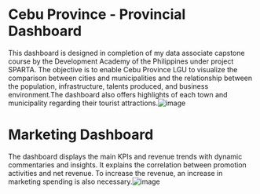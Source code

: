 # Cebu Province - Provincial Dashboard
This dashboard is designed in completion of my data associate capstone course by the Development Academy of the Philippines
under project SPARTA. The objective is to enable Cebu Province LGU to visualize the comparison between cities and municipalities and the relationship between the population, infrastructure, talents produced, and business environment.The dashboard also offers highlights of each town and municipality regarding their tourist attractions.![image](https://user-images.githubusercontent.com/116931152/210090997-75e76f37-1590-4d1b-b8e3-cb03e2b7c766.png)


# Marketing Dashboard
The dashboard displays the main KPIs and revenue trends with dynamic commentaries and insights. It explains the correlation between promotion activities and net revenue. To increase the revenue, an increase in marketing spending is also necessary.![image](https://user-images.githubusercontent.com/116931152/210091088-05284563-cd3f-46de-b42c-76b52a36ba6b.png)

